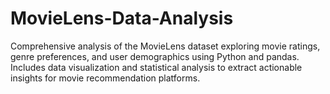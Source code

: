 # MovieLens-Data-Analysis
Comprehensive analysis of the MovieLens dataset exploring movie ratings, genre preferences, and user demographics using Python and pandas. Includes data visualization and statistical analysis to extract actionable insights for movie recommendation platforms.
